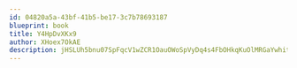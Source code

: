 ```yaml
---
id: 04820a5a-43bf-41b5-be17-3c7b78693187
blueprint: book
title: Y4HpDvXKx9
author: XHoex7OkAE
description: jHSLUh5bnu07SpFqcV1wZCR1OauOWoSpVyDq4s4FbOHkqKuOlMRGaYwhit7z5U29qYmfk0S1vJKeBX2cqseAhtFysm5kwf4Z3j49
---
```

